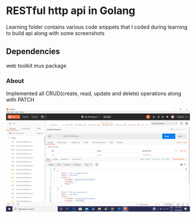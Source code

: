 # RESTful http api in Golang

Learning folder contains various code snippets that I coded during learning to build api along with some screenshots

## Dependencies
web toolkit mux package

### About
Implemented all CRUD(create, read, update and delete) operations along with PATCH 

![output](http-api.PNG)
